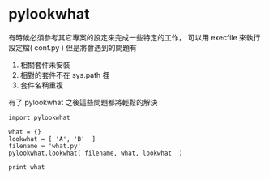 # pylookwhat
  
有時候必須參考其它專案的設定來完成一些特定的工作，
可以用 execfile 來執行設定檔( conf.py )
但是將會遇到的問題有 
1. 相關套件未安裝
2. 相對的套件不在 sys.path 裡
3. 套件名稱重複

有了 pylookwhat 之後這些問題都將輕鬆的解決


    import pylookwhat
    
    what = {}
    lookwhat = [ 'A', 'B'  ]
    filename = 'what.py'
    pylookwhat.lookwhat( filename, what, lookwhat  )
    
    print what

